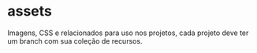 # assets
Imagens, CSS e relacionados para uso nos projetos, cada projeto deve ter um branch com sua coleção de recursos.
